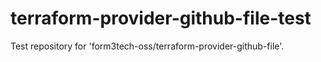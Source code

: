# terraform-provider-github-file-test
Test repository for 'form3tech-oss/terraform-provider-github-file'.
